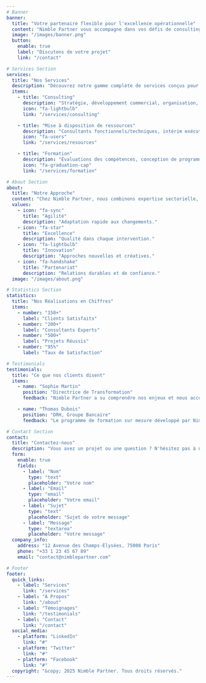 ```yaml
---
# Banner
banner:
  title: "Votre partenaire flexible pour l'excellence opérationnelle"
  content: "Nimble Partner vous accompagne dans vos défis de consulting, de ressources humaines et de formation pour une transformation agile et durable de votre organisation."
  image: "/images/banner.png"
  button:
    enable: true
    label: "Discutons de votre projet"
    link: "/contact"

# Services Section
services:
  title: "Nos Services"
  description: "Découvrez notre gamme complète de services conçus pour répondre à vos besoins d'évolution et de performance."
  items:
    - title: "Consulting"
      description: "Stratégie, développement commercial, organisation, transformation & gestion du changement, méthodologie agile."
      icon: "fa-lightbulb"
      link: "/services/consulting"

    - title: "Mise à disposition de ressources"
      description: "Consultants fonctionnels/techniques, intérim exécutif, opérateurs ponctuels et saisonniers."
      icon: "fa-users"
      link: "/services/resources"

    - title: "Formation"
      description: "Évaluations des compétences, conception de programmes de formation sur-mesure, formateurs certifiés."
      icon: "fa-graduation-cap"
      link: "/services/formation"

# About Section
about:
  title: "Notre Approche"
  content: "Chez Nimble Partner, nous combinons expertise sectorielle, méthodologies éprouvées et solutions personnalisées pour accompagner efficacement votre transformation."
  values:
    - icon: "fa-sync"
      title: "Agilité"
      description: "Adaptation rapide aux changements."
    - icon: "fa-star"
      title: "Excellence"
      description: "Qualité dans chaque intervention."
    - icon: "fa-lightbulb"
      title: "Innovation"
      description: "Approches nouvelles et créatives."
    - icon: "fa-handshake"
      title: "Partenariat"
      description: "Relations durables et de confiance."
  image: "/images/about.png"

# Statistics Section
statistics:
  title: "Nos Réalisations en Chiffres"
  items:
    - number: "150+"
      label: "Clients Satisfaits"
    - number: "200+"
      label: "Consultants Experts"
    - number: "500+"
      label: "Projets Réussis"
    - number: "95%"
      label: "Taux de Satisfaction"

# Testimonials
testimonials:
  title: "Ce que nos clients disent"
  items:
    - name: "Sophie Martin"
      position: "Directrice de Transformation"
      feedback: "Nimble Partner a su comprendre nos enjeux et nous accompagner dans notre transformation digitale avec une approche pragmatique et des résultats concrets."

    - name: "Thomas Dubois"
      position: "DRH, Groupe Bancaire"
      feedback: "Le programme de formation sur mesure développé par Nimble Partner a significativement amélioré les compétences de nos équipes."

# Contact Section
contact:
  title: "Contactez-nous"
  description: "Vous avez un projet ou une question ? N'hésitez pas à nous contacter pour échanger."
  form:
    enable: true
    fields:
      - label: "Nom"
        type: "text"
        placeholder: "Votre nom"
      - label: "Email"
        type: "email"
        placeholder: "Votre email"
      - label: "Sujet"
        type: "text"
        placeholder: "Sujet de votre message"
      - label: "Message"
        type: "textarea"
        placeholder: "Votre message"
  company_info:
    address: "12 Avenue des Champs-Élysées, 75008 Paris"
    phone: "+33 1 23 45 67 89"
    email: "contact@nimblepartner.com"

# Footer
footer:
  quick_links:
    - label: "Services"
      link: "/services"
    - label: "À Propos"
      link: "/about"
    - label: "Témoignages"
      link: "/testimonials"
    - label: "Contact"
      link: "/contact"
  social_media:
    - platform: "LinkedIn"
      link: "#"
    - platform: "Twitter"
      link: "#"
    - platform: "Facebook"
      link: "#"
  copyright: "&copy; 2025 Nimble Partner. Tous droits réservés."
---
```

